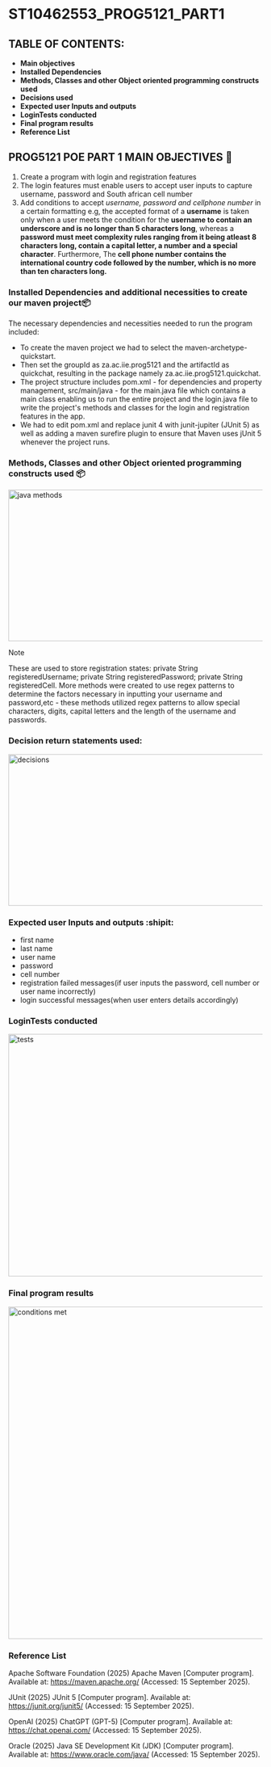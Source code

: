 # ST10462553_PROG5121_PART1
## TABLE OF CONTENTS:
- **Main objectives**
- **Installed Dependencies**
- **Methods, Classes and other Object oriented programming constructs used**
- **Decisions used**
- **Expected user Inputs and outputs**
- **LoginTests conducted**
- **Final program results**
- **Reference List**
## PROG5121 POE PART 1 MAIN OBJECTIVES :memo:

1. Create a program with login and registration features
2. The login features must enable users to accept user inputs to capture username, password and South african cell number
3. Add conditions to accept *username, password and cellphone number* in a certain formatting e.g, the accepted format of a **username** is taken only when a user meets the condition for the **username to contain an underscore and is no longer than 5 characters long**, whereas a **password must meet complexity rules ranging from it being atleast 8 characters long, contain a capital letter, a number and a special character**. Furthermore, The **cell phone number contains the international country code followed by the number, which is no more than ten characters long.** 



### Installed Dependencies and additional necessities to create our maven project:package:
The necessary dependencies and necessities needed to run the program included:
- To create the maven project we had to select the maven-archetype-quickstart.
- Then set the groupId as za.ac.iie.prog5121 and the artifactId as quickchat, resulting in the package namely za.ac.iie.prog5121.quickchat.
-  The project structure includes pom.xml - for dependencies and property management, src/main/java - for the main.java file which contains a main class enabling us to run the entire project and the login.java file to write the project's methods and classes for the login and registration features in the app.
-  We had to edit pom.xml and replace junit 4 with junit-jupiter (JUnit 5) as well as adding a maven surefire plugin to ensure that Maven uses jUnit 5 whenever the project runs.





### Methods, Classes and other Object oriented programming constructs used :package:

<img width="600" height="300" alt="java methods" src="https://github.com/user-attachments/assets/9ab338b0-89bb-4079-8e0d-b395cda54fc6" />


> [!NOTE]
> These are used to store registration states:
> private String registeredUsername;
> private String registeredPassword;
> private String registeredCell. More methods were created to use regex patterns to determine the factors necessary in inputting your username and password,etc - these methods utilized regex patterns to allow special characters, digits, capital letters and the length of the username and passwords.



### Decision return statements used:

<img width="600" height="300" alt="decisions" src="https://github.com/user-attachments/assets/45890643-67e8-4976-be44-21b8eff18365" />


### Expected user Inputs and outputs :shipit:
- first name
- last name
- user name
- password
- cell number
- registration failed messages(if user inputs the password, cell number or user name incorrectly)
- login successful messages(when user enters details accordingly)



### LoginTests conducted

<img width="623" height="480" alt="tests" src="https://github.com/user-attachments/assets/0dc1b184-c601-4ab2-af5f-131a1a93cb03" />



### Final program results

<img width="1467" height="658" alt="conditions met" src="https://github.com/user-attachments/assets/6891745c-58b7-4cb8-bbe6-2ca5ccefbf29" />


### Reference List

Apache Software Foundation (2025) Apache Maven [Computer program]. Available at: https://maven.apache.org/
 (Accessed: 15 September 2025).

JUnit (2025) JUnit 5 [Computer program]. Available at: https://junit.org/junit5/
 (Accessed: 15 September 2025).

OpenAI (2025) ChatGPT (GPT-5) [Computer program]. Available at: https://chat.openai.com/
 (Accessed: 15 September 2025).

Oracle (2025) Java SE Development Kit (JDK) [Computer program]. Available at: https://www.oracle.com/java/
 (Accessed: 15 September 2025).

